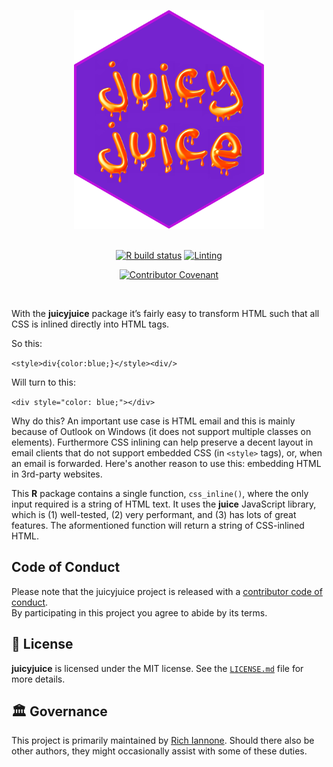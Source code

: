<div align="center">

<a href='https://rich-iannone.github.io/juicyjuice/'><img src="man/figures/logo.png" height="350px"/></a>

<br />
<!-- badges: start -->
<a href="https://github.com/rich-iannone/juicyjuice/actions"><img src="https://github.com/rich-iannone/juicyjuice/workflows/R-CMD-check/badge.svg" alt="R build status" /></a>
<a href="https://github.com/rich-iannone/juicyjuice/actions"><img src="https://github.com/rich-iannone/juicyjuice/workflows/lint/badge.svg" alt="Linting" /></a>

<a href="https://www.contributor-covenant.org/version/2/0/code_of_conduct/"><img src="https://img.shields.io/badge/Contributor%20Covenant-v2.0%20adopted-ff69b4.svg" alt="Contributor Covenant" /></a>
<!-- badges: end -->
<br />
</div>

With the **juicyjuice** package it’s fairly easy to transform HTML such that all CSS is inlined directly into HTML tags.

So this:

`<style>div{color:blue;}</style><div/>`

Will turn to this:

`<div style="color: blue;"></div>`

Why do this? An important use case is HTML email and this is mainly because of Outlook on Windows (it does not support multiple classes on elements). Furthermore CSS inlining can help preserve a decent layout in email clients that do not support embedded CSS (in `<style>` tags), or, when an email is forwarded. Here's another reason to use this: embedding HTML in 3rd-party websites. 

This **R** package contains a single function, `css_inline()`, where the only input required is a string of HTML text. It uses the **juice** JavaScript library, which is (1) well-tested, (2) very performant, and (3) has lots of great features. The aformentioned function will return a string of CSS-inlined HTML.

## Code of Conduct

Please note that the juicyjuice project is released with a [contributor code of conduct](https://www.contributor-covenant.org/version/2/0/code_of_conduct/).<br>By participating in this project you agree to abide by its terms.

## 📄 License

**juicyjuice** is licensed under the MIT license. See the [`LICENSE.md`](LICENSE.md) file for more details.

## 🏛️ Governance

This project is primarily maintained by [Rich Iannone](https://twitter.com/riannone). Should there also be other authors, they might occasionally assist with some of these duties.
